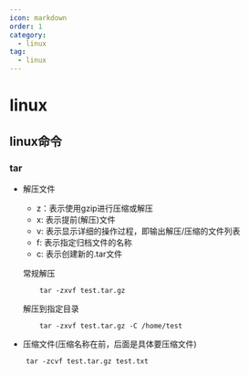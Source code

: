 ```yaml
---
icon: markdown
order: 1
category:
  - linux
tag:
  - linux
---
```


# linux

## linux命令

### tar

- 解压文件
  - z：表示使用gzip进行压缩或解压
  - x: 表示提前(解压)文件
  - v: 表示显示详细的操作过程，即输出解压/压缩的文件列表
  - f: 表示指定归档文件的名称
  - c: 表示创建新的.tar文件
  
  常规解压
  ```linux
      tar -zxvf test.tar.gz
  ```
  
  解压到指定目录
  ```linux
      tar -zxvf test.tar.gz -C /home/test
  ```

- 压缩文件(压缩名称在前，后面是具体要压缩文件)
```linux
    tar -zcvf test.tar.gz test.txt
 ```
 
